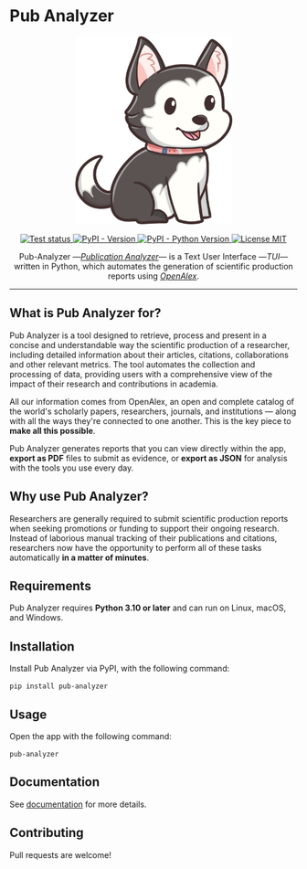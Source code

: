 # Pub Analyzer

<p align="center">
    <img src="docs/assets/img/logo.png" alt="PubAnalyzer" width="275">
</p>

<p align="center">
    <a href="https://github.com/alejandrgaspar/pub-analyzer/actions/workflows/python-test.yml" target="_blank">
        <img src="https://github.com/alejandrgaspar/pub-analyzer/actions/workflows/python-test.yml/badge.svg?branch=main" alt="Test status">
    </a>
    <a href="https://pypi.org/project/pub-analyzer/" target="_blank">
        <img src="https://img.shields.io/pypi/v/pub-analyzer?color=%230f80c1" alt="PyPI - Version">
    </a>
    <a href="https://pypi.org/project/pub-analyzer/" target="_blank">
        <img src="https://img.shields.io/pypi/pyversions/pub-analyzer?color=%230f80c1" alt="PyPI - Python Version">
    </a>
    <a href="https://github.com/alejandrgaspar/pub-analyzer/blob/main/LICENSE" target="_blank">
        <img src="https://img.shields.io/github/license/alejandrgaspar/pub-analyzer?color=%2331c553" alt="License MIT">
    </a>
</p>

<p align="center">
    Pub-Analyzer &mdash;<a href="https://github.com/alejandrgaspar/pub-analyzer" target="_blank"><em>Publication Analyzer</em></a>&mdash; is a Text User Interface &mdash;<em>TUI</em>&mdash; written in Python, which automates the generation of scientific production reports using <a href="https://openalex.org/" target="_blank"><em>OpenAlex</em></a>.
</p>

---

## What is Pub Analyzer for?

Pub Analyzer is a tool designed to retrieve, process and present in a concise and understandable way the scientific production of a researcher, including detailed information about their articles, citations, collaborations and other relevant metrics. The tool automates the collection and processing of data, providing users with a comprehensive view of the impact of their research and contributions in academia.

All our information comes from OpenAlex, an open and complete catalog of the world's scholarly papers, researchers, journals, and institutions &mdash; along with all the ways they're connected to one another. This is the key piece to **make all this possible**.

Pub Analyzer generates reports that you can view directly within the app, **export as PDF** files to submit as evidence, or **export as JSON** for analysis with the tools you use every day.

## Why use Pub Analyzer?

Researchers are generally required to submit scientific production reports when seeking promotions or funding to support their ongoing research. Instead of laborious manual tracking of their publications and citations, researchers now have the opportunity to perform all of these tasks automatically **in a matter of minutes**.

## Requirements

Pub Analyzer requires **Python 3.10 or later** and can run on Linux, macOS, and Windows.

## Installation

Install Pub Analyzer via PyPI, with the following command:

```
pip install pub-analyzer
```

## Usage

Open the app with the following command:

```
pub-analyzer
```

## Documentation

See [documentation](https://pub-analyzer.com/) for more details.

## Contributing

Pull requests are welcome!
